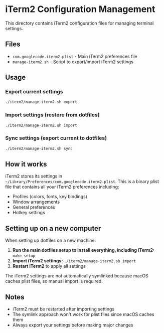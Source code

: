 # iTerm2 Configuration Management

This directory contains iTerm2 configuration files for managing terminal settings.

## Files

- `com.googlecode.iterm2.plist` - Main iTerm2 preferences file
- `manage-iterm2.sh` - Script to export/import iTerm2 settings

## Usage

### Export current settings
```bash
./iterm2/manage-iterm2.sh export
```

### Import settings (restore from dotfiles)
```bash
./iterm2/manage-iterm2.sh import
```

### Sync settings (export current to dotfiles)
```bash
./iterm2/manage-iterm2.sh sync
```

## How it works

iTerm2 stores its settings in `~/Library/Preferences/com.googlecode.iterm2.plist`. This is a binary plist file that contains all your iTerm2 preferences including:

- Profiles (colors, fonts, key bindings)
- Window arrangements
- General preferences
- Hotkey settings

## Setting up on a new computer

When setting up dotfiles on a new machine:

1. **Run the main dotfiles setup to install everything, including iTerm2:** `make setup`
2. **Import iTerm2 settings:** `./iterm2/manage-iterm2.sh import`
3. **Restart iTerm2** to apply all settings

The iTerm2 settings are not automatically symlinked because macOS caches plist files, so manual import is required.

## Notes

- iTerm2 must be restarted after importing settings
- The symlink approach won't work for plist files since macOS caches them
- Always export your settings before making major changes
